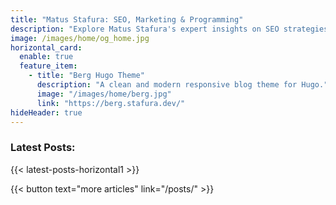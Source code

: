 ```yaml
---
title: "Matus Stafura: SEO, Marketing & Programming"
description: "Explore Matus Stafura's expert insights on SEO strategies, digital marketing trends, and programming tips. Dive into comprehensive guides and thought-provoking articles today."
image: /images/home/og_home.jpg
horizontal_card:
  enable: true
  feature_item:
    - title: "Berg Hugo Theme"
      description: "A clean and modern responsive blog theme for Hugo."
      image: "/images/home/berg.jpg"
      link: "https://berg.stafura.dev/"
hideHeader: true
---
```


### Latest Posts:

{{< latest-posts-horizontal1 >}}

{{< button text="more articles" link="/posts/" >}}

